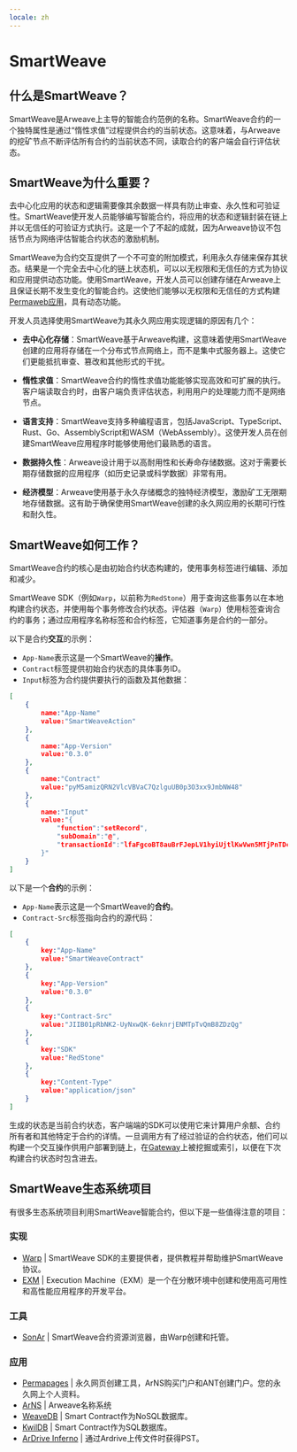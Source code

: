```yaml
---
locale: zh
---
```

# SmartWeave

## 什么是SmartWeave？

SmartWeave是Arweave上主导的智能合约范例的名称。SmartWeave合约的一个独特属性是通过“惰性求值”过程提供合约的当前状态。这意味着，与Arweave的挖矿节点不断评估所有合约的当前状态不同，读取合约的客户端会自行评估状态。

## SmartWeave为什么重要？

去中心化应用的状态和逻辑需要像其余数据一样具有防止审查、永久性和可验证性。SmartWeave使开发人员能够编写智能合约，将应用的状态和逻辑封装在链上并以无信任的可验证方式执行。这是一个了不起的成就，因为Arweave协议不包括节点为网络评估智能合约状态的激励机制。

SmartWeave为合约交互提供了一个不可变的附加模式，利用永久存储来保存其状态。结果是一个完全去中心化的链上状态机，可以以无权限和无信任的方式为协议和应用提供动态功能。使用SmartWeave，开发人员可以创建存储在Arweave上且保证长期不发生变化的智能合约。这使他们能够以无权限和无信任的方式构建[Permaweb应用](/concepts/permaweb-applications.md)，具有动态功能。

开发人员选择使用SmartWeave为其永久网应用实现逻辑的原因有几个：

- **去中心化存储**：SmartWeave基于Arweave构建，这意味着使用SmartWeave创建的应用将存储在一个分布式节点网络上，而不是集中式服务器上。这使它们更能抵抗审查、篡改和其他形式的干扰。

- **惰性求值**：SmartWeave合约的惰性求值功能能够实现高效和可扩展的执行。客户端读取合约时，由客户端负责评估状态，利用用户的处理能力而不是网络节点。

- **语言支持**：SmartWeave支持多种编程语言，包括JavaScript、TypeScript、Rust、Go、AssemblyScript和WASM（WebAssembly）。这使开发人员在创建SmartWeave应用程序时能够使用他们最熟悉的语言。

- **数据持久性**：Arweave设计用于以高耐用性和长寿命存储数据。这对于需要长期存储数据的应用程序（如历史记录或科学数据）非常有用。

- **经济模型**：Arweave使用基于永久存储概念的独特经济模型，激励矿工无限期地存储数据。这有助于确保使用SmartWeave创建的永久网应用的长期可行性和耐久性。

## SmartWeave如何工作？

SmartWeave合约的核心是由初始合约状态构建的，使用事务标签进行编辑、添加和减少。

SmartWeave SDK（例如`Warp`，以前称为`RedStone`）用于查询这些事务以在本地构建合约状态，并使用每个事务修改合约状态。评估器（`Warp`）使用标签查询合约的事务；通过应用程序名称标签和合约标签，它知道事务是合约的一部分。

以下是合约**交互**的示例：
- `App-Name`表示这是一个SmartWeave的**操作**。
- `Contract`标签提供初始合约状态的具体事务ID。
- `Input`标签为合约提供要执行的函数及其他数据：

```json
[
    {
        name:"App-Name"
        value:"SmartWeaveAction"
    },
    {
        name:"App-Version"
        value:"0.3.0"
    },
    {
        name:"Contract"
        value:"pyM5amizQRN2VlcVBVaC7QzlguUB0p3O3xx9JmbNW48"
    },
    {
        name:"Input"
        value:"{
            "function":"setRecord",
            "subDomain":"@",
            "transactionId":"lfaFgcoBT8auBrFJepLV1hyiUjtlKwVwn5MTjPnTDcs"
        }"
    }
]
```
以下是一个**合约**的示例：
- `App-Name`表示这是一个SmartWeave的**合约**。
- `Contract-Src`标签指向合约的源代码：

```json
[
    {
        key:"App-Name"
        value:"SmartWeaveContract"
    },
    {
        key:"App-Version"
        value:"0.3.0"
    },
    {
        key:"Contract-Src"
        value:"JIIB01pRbNK2-UyNxwQK-6eknrjENMTpTvQmB8ZDzQg"
    },
    {
        key:"SDK"
        value:"RedStone"
    },
    {
        key:"Content-Type"
        value:"application/json"
    }
]
```

生成的状态是当前合约状态，客户端端的SDK可以使用它来计算用户余额、合约所有者和其他特定于合约的详情。一旦调用方有了经过验证的合约状态，他们可以构建一个交互操作供用户部署到链上，在[Gateway](/concepts/gateways.md)上被挖掘或索引，以便在下次构建合约状态时包含进去。

## SmartWeave生态系统项目

有很多生态系统项目利用SmartWeave智能合约，但以下是一些值得注意的项目：

### 实现
- [Warp](https://warp.cc/) | SmartWeave SDK的主要提供者，提供教程并帮助维护SmartWeave协议。
- [EXM](https://docs.exm.dev/) | Execution Machine（EXM）是一个在分散环境中创建和使用高可用性和高性能应用程序的开发平台。

### 工具
- [SonAr](https://sonar.warp.cc/#/app/contracts) | SmartWeave合约资源浏览器，由Warp创建和托管。

### 应用
- [Permapages](https://permapages.app/) | 永久网页创建工具，ArNS购买门户和ANT创建门户。您的永久网上个人资料。
- [ArNS](arns.md) | Arweave名称系统 <!-- // todo: 更新为arns门户发布时的链接 -->
- [WeaveDB](https://weavedb.dev/) | Smart Contract作为NoSQL数据库。
- [KwilDB](https://docs.kwil.com/) | Smart Contract作为SQL数据库。
- [ArDrive Inferno](https://ardrive.io/inferno/) | 通过Ardrive上传文件时获得PST。